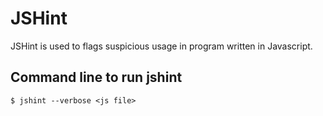 # JSHint
JSHint is used to flags suspicious usage in program written in Javascript.

## Command line to run jshint
```
$ jshint --verbose <js file>
```